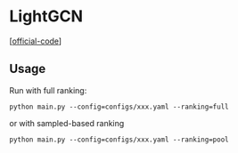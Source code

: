 

# LightGCN

[[official-code](https://github.com/gusye1234/LightGCN-PyTorch)]


## Usage

Run with full ranking:

    python main.py --config=configs/xxx.yaml --ranking=full

or with sampled-based ranking

    python main.py --config=configs/xxx.yaml --ranking=pool

